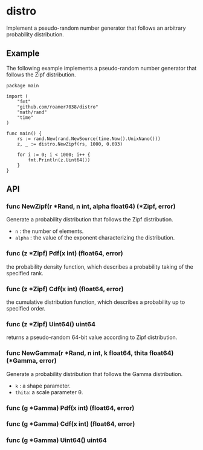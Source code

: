 # distro

Implement a pseudo-random number generator that follows an arbitrary probability distribution.

## Example

The following example implements a pseudo-random number generator that follows the Zipf distribution.
```
package main

import (
	"fmt"
	"github.com/roamer7038/distro"
	"math/rand"
	"time"
)

func main() {
	rs := rand.New(rand.NewSource(time.Now().UnixNano()))
	z, _ := distro.NewZipf(rs, 1000, 0.693)

	for i := 0; i < 1000; i++ {
		fmt.Println(z.Uint64())
	}
}
```

## API

### func NewZipf(r \*Rand, n int, alpha float64) (\*Zipf, error)
Generate a probability distribution that follows the Zipf distribution.
- `n` : the number of elements.
- `alpha` : the value of the exponent characterizing the distribution.

### func (z \*Zipf) Pdf(x int) (float64, error)
the probability density function, which describes a probability taking of the specified rank.

### func (z \*Zipf) Cdf(x int) (float64, error)
the cumulative distribution function, which describes a probability up to specified order.

### func (z \*Zipf) Uint64() uint64
returns a pseudo-random 64-bit value according to Zipf distribution.

### func NewGamma(r \*Rand, n int, k float64, thita float64) (\*Gamma, error)
Generate a probability distribution that follows the Gamma distribution.
- `k` : a shape parameter.
- `thita`: a scale parameter θ.

### func (g \*Gamma) Pdf(x int) (float64, error)

### func (g \*Gamma) Cdf(x int) (float64, error)

### func (g \*Gamma) Uint64() uint64

